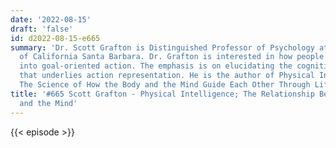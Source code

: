 ```yaml
---
date: '2022-08-15'
draft: 'false'
id: d2022-08-15-e665
summary: 'Dr. Scott Grafton is Distinguished Professor of Psychology at the University
  of California Santa Barbara. Dr. Grafton is interested in how people organize movement
  into goal-oriented action. The emphasis is on elucidating the cognitive architecture
  that underlies action representation. He is the author of Physical Intelligence:
  The Science of How the Body and the Mind Guide Each Other Through Life.'
title: '#665 Scott Grafton - Physical Intelligence; The Relationship Between the Body
  and the Mind'
---
```

{{< episode >}}
